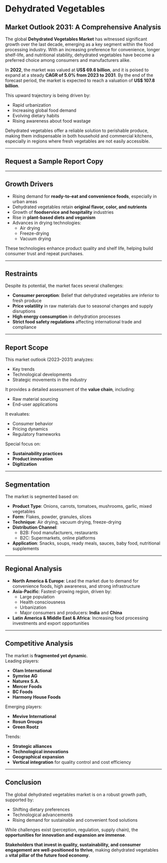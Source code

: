 
# Dehydrated Vegetables  
## Market Outlook 2031: A Comprehensive Analysis

The global **Dehydrated Vegetables Market** has witnessed significant growth over the last decade, emerging as a key segment within the food processing industry. With an increasing preference for convenience, longer shelf-life, and nutritional stability, dehydrated vegetables have become a preferred choice among consumers and manufacturers alike.

In **2022**, the market was valued at **US$ 69.6 billion**, and it is poised to expand at a steady **CAGR of 5.0% from 2023 to 2031**. By the end of the forecast period, the market is expected to reach a valuation of **US$ 107.8 billion**.

This upward trajectory is being driven by:
- Rapid urbanization  
- Increasing global food demand  
- Evolving dietary habits  
- Rising awareness about food wastage  

Dehydrated vegetables offer a reliable solution to perishable produce, making them indispensable in both household and commercial kitchens, especially in regions where fresh vegetables are not easily accessible.

---

## Request a Sample Report Copy

---

## Growth Drivers

- Rising demand for **ready-to-eat and convenience foods**, especially in urban areas  
- Dehydrated vegetables retain **original flavor, color, and nutrients**  
- Growth of **foodservice and hospitality** industries  
- Rise in **plant-based diets and veganism**  
- Advances in drying technologies:
  - Air drying
  - Freeze-drying
  - Vacuum drying  

These technologies enhance product quality and shelf life, helping build consumer trust and repeat purchases.

---

## Restraints

Despite its potential, the market faces several challenges:

- **Consumer perception**: Belief that dehydrated vegetables are inferior to fresh produce  
- **Price volatility** in raw materials due to seasonal changes and supply disruptions  
- **High energy consumption** in dehydration processes  
- **Strict food safety regulations** affecting international trade and compliance  

---

## Report Scope

This market outlook (2023–2031) analyzes:

- Key trends  
- Technological developments  
- Strategic movements in the industry  

It provides a detailed assessment of the **value chain**, including:
- Raw material sourcing
- End-user applications

It evaluates:
- Consumer behavior
- Pricing dynamics
- Regulatory frameworks

Special focus on:
- **Sustainability practices**
- **Product innovation**
- **Digitization**

---

## Segmentation

The market is segmented based on:

- **Product Type**: Onions, carrots, tomatoes, mushrooms, garlic, mixed vegetables  
- **Form**: Flakes, powder, granules, slices  
- **Technique**: Air drying, vacuum drying, freeze-drying  
- **Distribution Channel**:  
  - B2B: Food manufacturers, restaurants  
  - B2C: Supermarkets, online platforms  
- **Application**: Snacks, soups, ready meals, sauces, baby food, nutritional supplements  

---

## Regional Analysis

- **North America & Europe**: Lead the market due to demand for convenience foods, high awareness, and strong infrastructure  
- **Asia-Pacific**: Fastest-growing region, driven by:
  - Large population  
  - Health consciousness  
  - Urbanization  
  - Major consumers and producers: **India** and **China**  
- **Latin America & Middle East & Africa**: Increasing food processing investments and export opportunities  

---

## Competitive Analysis

The market is **fragmented yet dynamic**.  
Leading players:
- **Olam International**
- **Symrise AG**
- **Naturex S.A.**
- **Mercer Foods**
- **BC Foods**
- **Harmony House Foods**

Emerging players:
- **Mevive International**
- **Rosun Groups**
- **Green Rootz**

Trends:
- **Strategic alliances**
- **Technological innovations**
- **Geographical expansion**
- **Vertical integration** for quality control and cost efficiency

---

## Conclusion

The global dehydrated vegetables market is on a robust growth path, supported by:
- Shifting dietary preferences  
- Technological advancements  
- Rising demand for sustainable and convenient food solutions  

While challenges exist (perception, regulation, supply chain), the **opportunities for innovation and expansion are immense**.  

**Stakeholders that invest in quality, sustainability, and consumer engagement are well-positioned to thrive**, making dehydrated vegetables a **vital pillar of the future food economy**.
